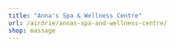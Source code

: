 ```yaml
---
title: "Anna's Spa & Wellness Centre"
url: /airdrie/annas-spa-and-wellness-centre/
shop: massage
---
```

